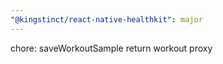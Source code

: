 ```yaml
---
"@kingstinct/react-native-healthkit": major
---
```


chore: saveWorkoutSample return workout proxy
  